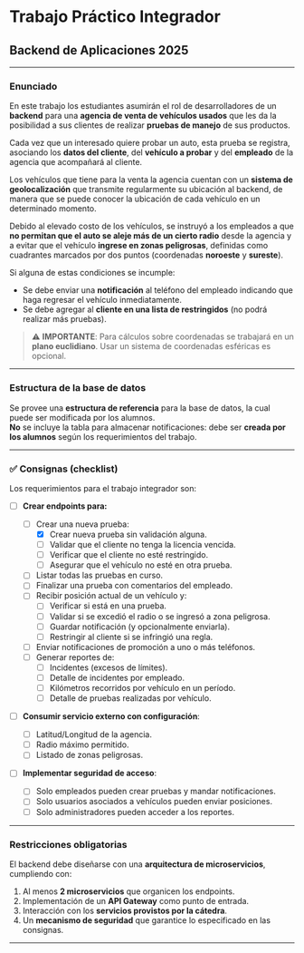 # Trabajo Práctico Integrador

## Backend de Aplicaciones 2025

---

### Enunciado

En este trabajo los estudiantes asumirán el rol de desarrolladores de un **backend** para una **agencia de venta de vehículos usados** que les da la posibilidad a sus clientes de realizar **pruebas de manejo** de sus productos.

Cada vez que un interesado quiere probar un auto, esta prueba se registra, asociando los **datos del cliente**, del **vehículo a probar** y del **empleado** de la agencia que acompañará al cliente.

Los vehículos que tiene para la venta la agencia cuentan con un **sistema de geolocalización** que transmite regularmente su ubicación al backend, de manera que se puede conocer la ubicación de cada vehículo en un determinado momento.

Debido al elevado costo de los vehículos, se instruyó a los empleados a que **no permitan que el auto se aleje más de un cierto radio** desde la agencia y a evitar que el vehículo **ingrese en zonas peligrosas**, definidas como cuadrantes marcados por dos puntos (coordenadas **noroeste** y **sureste**).

Si alguna de estas condiciones se incumple:

- Se debe enviar una **notificación** al teléfono del empleado indicando que haga regresar el vehículo inmediatamente.
- Se debe agregar al **cliente en una lista de restringidos** (no podrá realizar más pruebas).

> ⚠️ **IMPORTANTE**: Para cálculos sobre coordenadas se trabajará en un **plano euclidiano**. Usar un sistema de coordenadas esféricas es opcional.

---

### Estructura de la base de datos

Se provee una **estructura de referencia** para la base de datos, la cual puede ser modificada por los alumnos.  
**No** se incluye la tabla para almacenar notificaciones: debe ser **creada por los alumnos** según los requerimientos del trabajo.

---

### ✅ Consignas (checklist)

Los requerimientos para el trabajo integrador son:

- [ ] **Crear endpoints para:**

  - [ ] Crear una nueva prueba:
    - [x] Crear nueva prueba sin validación alguna.
    - [ ] Validar que el cliente no tenga la licencia vencida.
    - [ ] Verificar que el cliente no esté restringido.
    - [ ] Asegurar que el vehículo no esté en otra prueba.
  - [ ] Listar todas las pruebas en curso.
  - [ ] Finalizar una prueba con comentarios del empleado.
  - [ ] Recibir posición actual de un vehículo y:
    - [ ] Verificar si está en una prueba.
    - [ ] Validar si se excedió el radio o se ingresó a zona peligrosa.
    - [ ] Guardar notificación (y opcionalmente enviarla).
    - [ ] Restringir al cliente si se infringió una regla.
  - [ ] Enviar notificaciones de promoción a uno o más teléfonos.
  - [ ] Generar reportes de:
    - [ ] Incidentes (excesos de límites).
    - [ ] Detalle de incidentes por empleado.
    - [ ] Kilómetros recorridos por vehículo en un período.
    - [ ] Detalle de pruebas realizadas por vehículo.

- [ ] **Consumir servicio externo con configuración**:

  - [ ] Latitud/Longitud de la agencia.
  - [ ] Radio máximo permitido.
  - [ ] Listado de zonas peligrosas.

- [ ] **Implementar seguridad de acceso**:
  - [ ] Solo empleados pueden crear pruebas y mandar notificaciones.
  - [ ] Solo usuarios asociados a vehículos pueden enviar posiciones.
  - [ ] Solo administradores pueden acceder a los reportes.

---

### Restricciones obligatorias

El backend debe diseñarse con una **arquitectura de microservicios**, cumpliendo con:

1. Al menos **2 microservicios** que organicen los endpoints.
2. Implementación de un **API Gateway** como punto de entrada.
3. Interacción con los **servicios provistos por la cátedra**.
4. Un **mecanismo de seguridad** que garantice lo especificado en las consignas.

---
